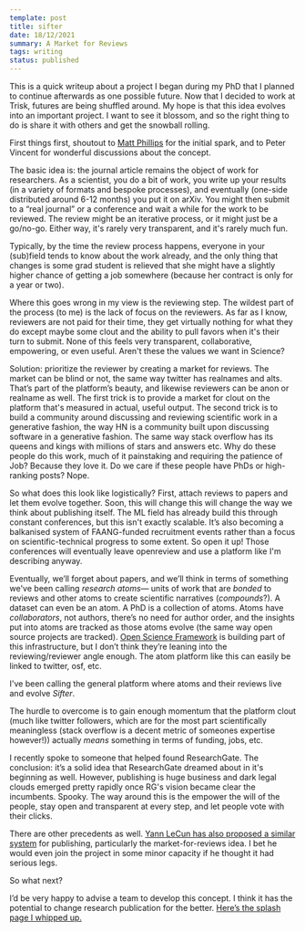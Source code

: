 ```yaml
---
template: post
title: sifter
date: 18/12/2021
summary: A Market for Reviews
tags: writing
status: published
---
```


This is a quick writeup about a project I began during my PhD that I planned to continue afterwards as one possible future. Now that I decided to work at Trisk, futures are being shuffled around. My hope is that this idea evolves into an important project. I want to see it blossom, and so the right thing to do is share it with others and get the snowball rolling.

First things first, shoutout to [Matt Phillips](https://twitter.com/Phillips_M_G) for the initial spark, and to Peter Vincent for wonderful discussions about the concept.

The basic idea is: the journal article remains the object of work for researchers. As a scientist, you do a bit of work, you write up your results (in a variety of formats and bespoke processes), and eventually (one-side distributed around 6-12 months) you put it on arXiv. You might then submit to a “real journal” or a conference and wait a while for the work to be reviewed. The review might be an iterative process, or it might just be a go/no-go. Either way, it's rarely very transparent, and it's rarely much fun.

Typically, by the time the review process happens, everyone in your (sub)field tends to know about the work already, and the only thing that changes is some grad student is relieved that she might have a slightly higher chance of getting a job somewhere (because her contract is only for a year or two).

Where this goes wrong in my view is the reviewing step. The wildest part of the process (to me) is the lack of focus on the reviewers. As far as I know, reviewers are not paid for their time, they get virtually nothing for what they do except maybe some clout and the ability to pull favors when it's their turn to submit. None of this feels very transparent, collaborative, empowering, or even useful. Aren't these the values we want in Science?

Solution: prioritize the reviewer by creating a market for reviews. The market can be blind or not, the same way twitter has realnames and alts. That’s part of the platform’s beauty, and likewise reviewers can be anon or realname as well. The first trick is to provide a market for clout on the platform that's measured in actual, useful output. The second trick is to build a community around discussing and reviewing scientific work in a generative fashion, the way HN is a community built upon discussing software in a generative fashion. The same way stack overflow has its queens and kings with millions of stars and answers etc. Why do these people do this work, much of it painstaking and requiring the patience of Job? Because they love it. Do we care if these people have PhDs or high-ranking posts? Nope.

So what does this look like logistically? First, attach reviews to papers and let them evolve together. Soon, this will change this will change the way we think about publishing itself. The ML field has already build this through constant conferences, but this isn't exactly scalable. It’s also becoming a balkanised system of FAANG-funded recruitment events rather than a focus on scientific-technical progress to some extent. So open it up! Those conferences will eventually leave openreview and use a platform like I'm describing anyway.

Eventually, we’ll forget about papers, and we’ll think in terms of something we've been calling *research atoms*— units of work that are *bonded* to reviews and other atoms to create scientific narratives (*compounds*?). A dataset can even be an atom. A PhD is a collection of atoms. Atoms have *collaborators*, not authors, there’s no need for author order, and the insights put into atoms are tracked as those atoms evolve (the same way open source projects are tracked). [Open Science Framework](www.osf.io) is building part of this infrastructure, but I don’t think they’re leaning into the reviewing/reviewer angle enough. The atom platform like this can easily be linked to twitter, osf, etc.

I've been calling the general platform where atoms and their reviews live and evolve *Sifter*.

The hurdle to overcome is to gain enough momentum that the platform clout (much like twitter followers, which are for the most part scientifically meaningless (stack overflow is a decent metric of someones expertise however!)) actually *means* something in terms of funding, jobs, etc.

I recently spoke to someone that helped found ResearchGate. The conclusion: it’s a solid idea that ResearchGate dreamed about in it's beginning as well. However, publishing is huge business and dark legal clouds emerged pretty rapidly once RG's vision became clear the incumbents. Spooky. The way around this is the empower the will of the people, stay open and transparent at every step, and let people vote with their clicks.

There are other precedents as well. [Yann LeCun has also proposed a similar system](https://web.archive.org/web/20170610222904/https://yann.lecun.com/ex/pamphlets/publishing-models.html) for publishing, particularly the market-for-reviews idea. I bet he would even join the project in some minor capacity if he thought it had serious legs.

So what next?

I’d be very happy to advise a team to develop this concept. I think it has the potential to change research publication for the better. [Here’s the splash page I whipped up.](www.sifter.uk)